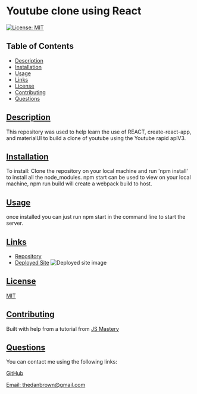 # Youtube clone using React
[![License: MIT](https://img.shields.io/badge/License-MIT-yellow.svg)](https://opensource.org/licenses/MIT)

  ## Table of Contents
  * [Description](#description)
  * [Installation](#installation)
  * [Usage](#usage)
  * [Links](#links)
  * [License](#license)
  * [Contributing](#contributing)
  * [Questions](#questions)
  
  ## [Description](#table-of-contents)

 This repository was used to help learn the use of REACT, create-react-app, and materialUI to build a clone of youtube using the Youtube rapid apiV3. 


  ## [Installation](#table-of-contents)

  To install: Clone the repository on your local machine and run 'npm install' to install all the node_modules.
    npm start can be used to view on your local machine, npm run build will create a webpack build to host.
  ## [Usage](#table-of-contents)
once installed you can just run npm start in the command line to start the server.  
  
  ## [Links](#table-of-contents)

  * [Repository](https://github.com/Thedanbrown/tdb-tube)
  * [Deployed Site](https://thedanbrown.github.io/tdb-tube/)
  ![Deployed site image](./public/TDBtube.png)

  ## [License](#table-of-contents)

  [MIT](https://opensource.org/licenses/MIT)

  ## [Contributing](#table-of-contents)
Built with help from a tutorial from [JS Mastery](https://github.com/adrianhajdin)

  ## [Questions](#table-of-contents)

  You can contact me using the following links:

  [GitHub](https://github.com/Thedanbrown)

  [Email: thedanbrown@gmail.com](mailto:thedanbrown@gmail.com)
